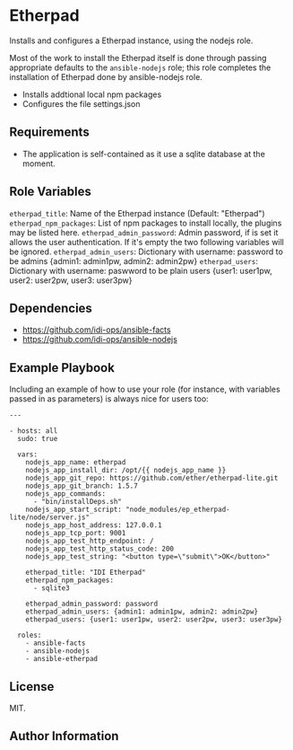 Etherpad
============

Installs and configures a Etherpad instance, using the nodejs role.

Most of the work to install the Etherpad itself is done through passing appropriate defaults to the `ansible-nodejs` role; this role completes the installation of Etherpad done by ansible-nodejs role.

- Installs addtional local npm packages
- Configures the file settings.json

Requirements
------------

- The application is self-contained as it use a sqlite database at the moment.

Role Variables
--------------

`etherpad_title`: Name of the Etherpad instance (Default: "Etherpad")
`etherpad_npm_packages`: List of npm packages to install locally, the plugins may be listed here.
`etherpad_admin_password`: Admin password, if is set it allows the user authentication. If it's empty the two following variables will be ignored.
`etherpad_admin_users`: Dictionary with username: password to be admins {admin1: admin1pw, admin2: admin2pw}
`etherpad_users`: Dictionary with username: paswword to be plain users {user1: user1pw, user2: user2pw, user3: user3pw}

Dependencies
------------

- https://github.com/idi-ops/ansible-facts
- https://github.com/idi-ops/ansible-nodejs

Example Playbook
----------------

Including an example of how to use your role (for instance, with variables passed in as parameters) is always nice for users too:

    ---
    
    - hosts: all
      sudo: true
    
      vars:
        nodejs_app_name: etherpad
        nodejs_app_install_dir: /opt/{{ nodejs_app_name }}
        nodejs_app_git_repo: https://github.com/ether/etherpad-lite.git
        nodejs_app_git_branch: 1.5.7
        nodejs_app_commands:
          - "bin/installDeps.sh"
        nodejs_app_start_script: "node_modules/ep_etherpad-lite/node/server.js"
        nodejs_app_host_address: 127.0.0.1
        nodejs_app_tcp_port: 9001
        nodejs_app_test_http_endpoint: /
        nodejs_app_test_http_status_code: 200
        nodejs_app_test_string: "<button type=\"submit\">OK</button>"
        
        etherpad_title: "IDI Etherpad"
        etherpad_npm_packages:
          - sqlite3
        
        etherpad_admin_password: password
        etherpad_admin_users: {admin1: admin1pw, admin2: admin2pw}
        etherpad_users: {user1: user1pw, user2: user2pw, user3: user3pw}
        
      roles:
        - ansible-facts
        - ansible-nodejs
        - ansible-etherpad

License
-------

MIT.

Author Information
------------------
